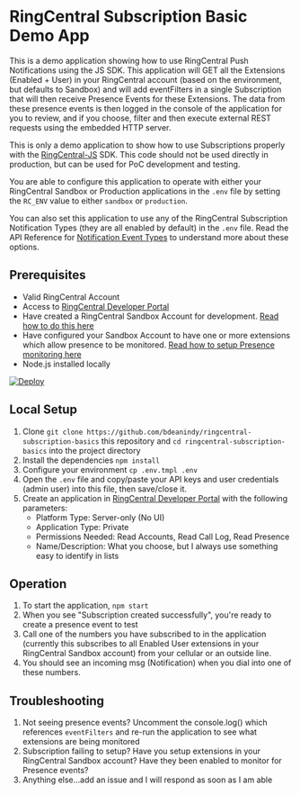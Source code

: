 # RingCentral Subscription Basic Demo App

This is a demo application showing how to use RingCentral Push Notifications using the JS SDK. This application will GET all the Extensions (Enabled + User) in your RingCentral account (based on the environment, but defaults to Sandbox) and will add eventFilters in a single Subscription that will then receive Presence Events for these Extensions. The data from these presence events is then logged in the console of the application for you to review, and if you choose, filter and then execute external REST requests using the embedded HTTP server.

This is only a demo application to show how to use Subscriptions properly with the [RingCentral-JS](https://github.com/ringcentral/ringcentral-js) SDK. This code should not be used directly in production, but can be used for PoC development and testing.

You are able to configure this application to operate with either your RingCentral Sandbox or Production applications in the `.env` file by setting the `RC_ENV` value to either `sandbox` or `production`.

You can also set this application to use any of the RingCentral Subscription Notification Types (they are all enabled by default) in the `.env` file. Read the API Reference for [Notification Event Types](https://developers.ringcentral.com/api-docs/latest/index.html#!#EventTypes.html) to understand more about these options.

## Prerequisites

* Valid RingCentral Account
* Access to [RingCentral Developer Portal](https://developer.ringcentral.com)
* Have created a RingCentral Sandbox Account for development. [Read how to do this here](https://developers.ringcentral.com/library/tutorials/test-account.html)
* Have configured your Sandbox Account to have one or more extensions which allow presence to be monitored. [Read how to setup Presence monitoring here](http://success.ringcentral.com/articles/en_US/RC_Knowledge_Article/How-to-choose-specific-user-extensions-to-monitor-for-Presence)
* Node.js installed locally

[![Deploy](https://www.herokucdn.com/deploy/button.svg)](https://heroku.com/deploy?template=https://github.com/bdeanindy/ringcentral-subscription-basics)

## Local Setup

1. Clone `git clone https://github.com/bdeanindy/ringcentral-subscription-basics` this repository and `cd ringcentral-subscription-basics` into the project directory
2. Install the dependencies `npm install`
3. Configure your environment `cp .env.tmpl .env`
4. Open the `.env` file and copy/paste your API keys and user credentials (admin user) into this file, then save/close it. 
5. Create an application in [RingCentral Developer Portal](https://developers.ringcentral.com/my-account.html#/create-app) with the following parameters:
    * Platform Type: Server-only (No UI)
    * Application Type: Private
    * Permissions Needed: Read Accounts, Read Call Log, Read Presence
    * Name/Description: What you choose, but I always use something easy to identify in lists


## Operation

1. To start the application, `npm start`
2. When you see "Subscription created successfully", you're ready to create a presence event to test
3. Call one of the numbers you have subscribed to in the application (currently this subscribes to all Enabled User extensions in your RingCentral Sandbox account) from your cellular or an outside line.
4. You should see an incoming msg (Notification) when you dial into one of these numbers.

## Troubleshooting

1. Not seeing presence events? Uncomment the console.log() which references `eventFilters` and re-run the application to see what extensions are being monitored
2. Subscription failing to setup? Have you setup extensions in your RingCentral Sandbox account? Have they been enabled to monitor for Presence events?
3. Anything else...add an issue and I will respond as soon as I am able
